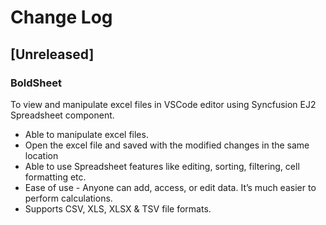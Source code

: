 # Change Log

## [Unreleased]

### BoldSheet

To view and manipulate excel files in VSCode editor using Syncfusion EJ2 Spreadsheet component.

* Able to manipulate excel files.
* Open the excel file and saved with the modified changes in the same location 
* Able to use Spreadsheet features like editing, sorting, filtering, cell formatting etc.
* Ease of use - Anyone can add, access, or edit data. It’s much easier to perform calculations.
* Supports CSV, XLS, XLSX & TSV file formats. 	



